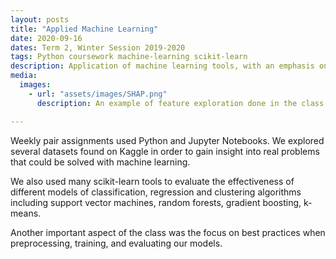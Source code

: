 ```yaml
---
layout: posts
title: "Applied Machine Learning"
date: 2020-09-16
dates: Term 2, Winter Session 2019-2020
tags: Python coursework machine-learning scikit-learn
description: Application of machine learning tools, with an emphasis on solving practical problems. Data cleaning, feature extraction, supervised and unsupervised machine learning, reproducible workflows, and communicating results.
media:
  images:
    - url: "assets/images/SHAP.png"
      description: An example of feature exploration done in the class. We used SHAP to visualize how important features of each data point were for the target feature. `availability_365` and `minimum_nights` remain the most important features, as this plot orders features by SHAP value magnitude.    Using the plot, we can conclude that lower `minimum_nights` will cause an increase in target prediction. However, there are still some cases that result in lower predictions.    Similarly for `availability_365`, while a vast majority of low availability listings tend to be reviewed less, there are stil lots of listings that seem to have low availability and high number of reviews as well.

---
```

Weekly pair assignments used Python and Jupyter Notebooks. We explored several datasets found on Kaggle in order to gain insight into real problems that could be solved with machine learning. 

We also used many scikit-learn tools to evaluate the effectiveness of different models of classification, regression and clustering algorithms including support vector machines, random forests, gradient boosting, k-means. 

Another important aspect of the class was the focus on best practices when preprocessing, training, and evaluating our models.